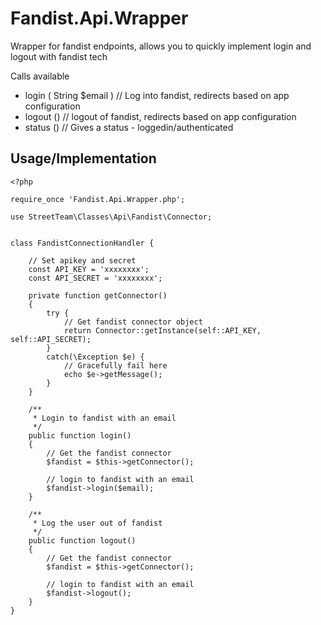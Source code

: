 Fandist.Api.Wrapper
===================

Wrapper for fandist endpoints, allows you to quickly implement login and logout with fandist tech

Calls available
 - login ( String $email ) // Log into fandist, redirects based on app configuration
 - logout () // logout of fandist, redirects based on app configuration
 - status () // Gives a status - loggedin/authenticated

Usage/Implementation
--------------------

```
<?php

require_once 'Fandist.Api.Wrapper.php';

use StreetTeam\Classes\Api\Fandist\Connector;


class FandistConnectionHandler {

	// Set apikey and secret
	const API_KEY = 'xxxxxxxx';
	const API_SECRET = 'xxxxxxxx';
	
	private function getConnector()
	{
		try {
			// Get fandist connector object
			return Connector::getInstance(self::API_KEY, self::API_SECRET);
		}
		catch(\Exception $e) {
			// Gracefully fail here
			echo $e->getMessage();
		}
	}

	/**
	 * Login to fandist with an email
	 */
	public function login() 
	{
		// Get the fandist connector
		$fandist = $this->getConnector();
		
		// login to fandist with an email
		$fandist->login($email);
	}
	
	/**
	 * Log the user out of fandist
	 */
	public function logout()
	{
		// Get the fandist connector
		$fandist = $this->getConnector();
		
		// login to fandist with an email
		$fandist->logout();
	}
}
```